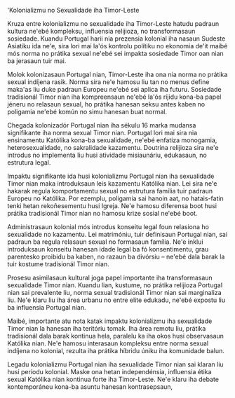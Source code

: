 'Kolonializmu no Sexualidade iha Timor-Leste

Kruza entre kolonializmu no sexualidade iha Timor-Leste hatudu padraun kultura ne'ebé kompleksu, influensia relijioza, no transformasaun sosiedade. Kuandu Portugal harii nia prezensia kolonial iha nasaun Sudeste Asiatiku ida ne'e, sira lori mai la'ós kontrolu polítiku no ekonomia de'it maibé mós norma no prátika sexual ne'ebé sei impakta sosiedade Timor oan nian ba jerasaun tuir mai.

Molok kolonizasaun Portugal nian, Timor-Leste iha ona nia norma no prátika sexual indíjena rasik. Norma sira ne'e hamosu liu tan no menus define maka'as liu duke padraun Europeu ne'ebé sei aplica iha futuru. Sosiedade tradisionál Timor nian iha kompreensaun ne'ebé la'ós ríjidu kona-ba papel jéneru no relasaun sexual, ho prátika hanesan seksu antes kaben no poligamia ne'ebé komún no simu hanesan buat normal.

Chegada kolonizadór Portugal nian iha sékulu 16 marka mudansa signifikante iha norma sexual Timor nian. Portugal lori mai sira nia ensinamentu Katólika kona-ba sexualidade, ne'ebé enfatiza monogamia, heterosexualidade, no sakralidade kazamentu. Doutrina relijioza sira ne'e introdus no implementa liu husi atividade misiaunáriu, edukasaun, no estrutura legal.

Impaktu signifikante ida husi kolonializmu Portugal nian iha sexualidade Timor nian maka introduksaun leis kazamentu Katólika nian. Lei sira ne'e hakarak regula komportamentu sexual no estrutura família tuir padraun Europeu no Katólika. Por ezemplu, poligamia sai hanoin aat, no hatais-fatin tenki hetan rekoñesementu husi Igreja. Ne'e hamosu diferensa boot husi prátika tradisionál Timor nian no hamosu krize sosial ne'ebé boot.

Administrasaun kolonial mós introdus konseitu legal foun relasiona ho sexualidade no kazamentu. Lei matrimóniu, tuir definisaun Portugal nian, sai padraun ba regula relasaun sexual no formasaun família. Ne'e inklui introduksaun konseitu hanesan idade legal ba fó konsentimentu, grau parentesko proibidu ba kaben, no razaun ba divórsiu – ne'ebé dala barak la tuir kostume tradisionál Timor nian.

Prosesu asimilasaun kultural joga papel importante iha transformasaun sexualidade Timor nian. Kuandu lian, kustume, no prátika relijioza Portugal nian sai prevalente liu, norma sexual tradisionál Timor nian sai marginaliza liu. Ne'e klaru liu iha área urbanu no entre elite edukadu, ne'ebé expostu liu ba influensia Portugal nian.

Maibé, importante atu nota katak impaktu kolonializmu iha sexualidade Timor nian la hanesan iha teritóriu tomak. Iha área remotu liu, prátika tradisionál dala barak kontinua hela, paralelu ka iha okos husi observasaun Katólika nian. Ne'e hamosu interasaun kompleksu entre norma sexual indíjena no kolonial, rezulta iha prátika híbridu úniku iha komunidade balun.

Legadu kolonializmu Portugal nian iha sexualidade Timor nian sai klaran liu husi períodu kolonial. Maske ona hetan independénsia, influensia étika sexual Katólika nian kontinua forte iha Timor-Leste. Ne'e klaru iha debate kontemporáneu kona-ba asuntu hanesan kontrasepsaun,